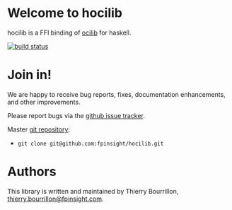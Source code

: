# Welcome to hocilib

hocilib is a FFI binding of [ocilib](http://www.ocilib.net) for haskell.

[![build status](https://travis-ci.org/fpinsight/hocilib.svg?branch=master)](https://travis-ci.org/fpinsight/hocilib)

# Join in!

We are happy to receive bug reports, fixes, documentation enhancements,
and other improvements.

Please report bugs via the
[github issue tracker](https://github.com/fpinsight/hocilib/issues).

Master [git repository](https://github.com/fpinsight/hocilib):

* `git clone git@github.com:fpinsight/hocilib.git`

# Authors

This library is written and maintained by Thierry Bourrillon, <thierry.bourrillon@fpinsight.com>.
